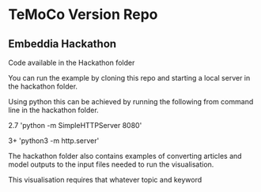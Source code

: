 # TeMoCo Version Repo

## Embeddia Hackathon

Code available in the Hackathon folder

You can run the example by cloning this repo and starting a local server in the hackathon folder.

Using python this can be achieved by running the following from command line in the hackathon folder.

2.7
'python -m SimpleHTTPServer 8080'

3+
'python3 -m http.server'

The hackathon folder also contains examples of converting articles and model outputs to the input files needed
to run the visualisation.

This visualisation requires that whatever topic and keyword 